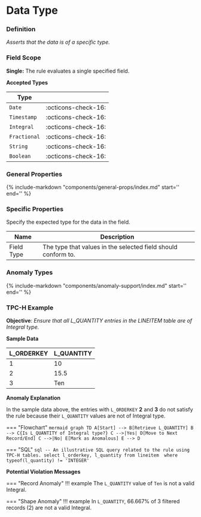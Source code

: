 # Data Type

### Definition

*Asserts that the data is of a specific type.*

### Field Scope

**Single:** The rule evaluates a single specified field.

**Accepted Types**

| Type        |                          |
|-------------|--------------------------|
| `Date`      | <div style="text-align:center">:octicons-check-16:</div>  |
| `Timestamp` | <div style="text-align:center">:octicons-check-16:</div>  |
| `Integral`  | <div style="text-align:center">:octicons-check-16:</div>  |
| `Fractional`| <div style="text-align:center">:octicons-check-16:</div>  |
| `String`    | <div style="text-align:center">:octicons-check-16:</div>  |
| `Boolean`   | <div style="text-align:center">:octicons-check-16:</div>  |

### General Properties

{%
    include-markdown "components/general-props/index.md"
    start='<!-- all-props--start -->'
    end='<!-- all-props--end -->'
%}

### Specific Properties

Specify the expected type for the data in the field.

| Name           | Description                                                   |
|----------------|---------------------------------------------------------------|
| <div class="text-primary">Field Type</div> | The type that values in the selected field should conform to. |

### Anomaly Types

{%
    include-markdown "components/anomaly-support/index.md"
    start='<!-- all-types--start -->'
    end='<!-- all-types--end -->'
%}

### TPC-H Example

**Objective**: *Ensure that all L_QUANTITY entries in the LINEITEM table are of Integral type.*

**Sample Data**

| L_ORDERKEY | L_QUANTITY              |
|------------|-------------------------|
| 1          | 10                      |
| 2          | <span class="text-negative">15.5</span>  |
| 3          | <span class="text-negative">Ten</span> |

**Anomaly Explanation**

In the sample data above, the entries with `L_ORDERKEY` **2** and **3** do not satisfy the rule because their `L_QUANTITY` values are not of Integral type.

=== "Flowchart"
    ```mermaid
    graph TD
    A[Start] --> B[Retrieve L_QUANTITY]
    B --> C{Is L_QUANTITY of Integral type?}
    C -->|Yes| D[Move to Next Record/End]
    C -->|No| E[Mark as Anomalous]
    E --> D
    ```

=== "SQL"
    ```sql
    -- An illustrative SQL query related to the rule using TPC-H tables.
    select
        l_orderkey,
        l_quantity
    from lineitem 
    where
        typeof(l_quantity) != 'INTEGER'
    ```

**Potential Violation Messages**

=== "Record Anomaly"
    !!! example
        The `L_QUANTITY` value of `Ten` is not a valid Integral.

=== "Shape Anomaly"
    !!! example
        In `L_QUANTITY`, 66.667% of 3 filtered records (2) are not a valid Integral.
